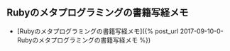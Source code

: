 ## Rubyのメタプログラミングの書籍写経メモ

- [Rubyのメタプログラミングの書籍写経メモ]({% post_url 2017-09-10-0-Rubyのメタプログラミングの書籍写経メモ %})
